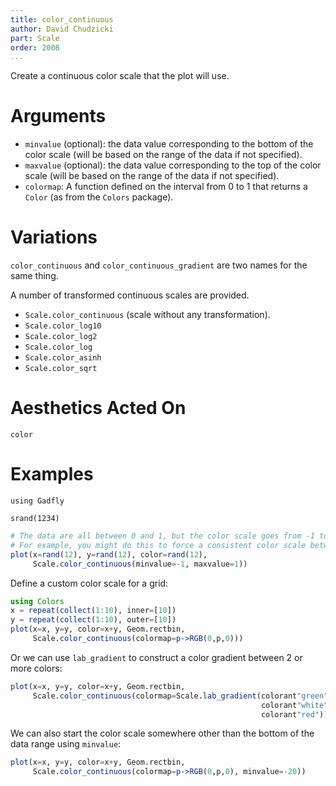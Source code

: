 ```yaml
---
title: color_continuous
author: David Chudzicki
part: Scale
order: 2008
...
```


Create a continuous color scale that the plot will use.

# Arguments

  * `minvalue` (optional): the data value corresponding to the bottom of the color scale (will be based on the range of the data if not specified).
  * `maxvalue` (optional): the data value corresponding to the top of the color scale (will be based on the range of the data if not specified).
  * `colormap`: A function defined on the interval from 0 to 1 that returns a ```Color``` (as from the ```Colors``` package).

# Variations

```color_continuous``` and ```color_continuous_gradient``` are two names for the same thing.

A number of transformed continuous scales are provided.

  * `Scale.color_continuous` (scale without any transformation).
  * `Scale.color_log10`
  * `Scale.color_log2`
  * `Scale.color_log`
  * `Scale.color_asinh`
  * `Scale.color_sqrt`

# Aesthetics Acted On

`color`

# Examples

```{.julia hide="true" results="none"}
using Gadfly

srand(1234)
```

```julia
# The data are all between 0 and 1, but the color scale goes from -1 to 1.
# For example, you might do this to force a consistent color scale between plots.
plot(x=rand(12), y=rand(12), color=rand(12),
     Scale.color_continuous(minvalue=-1, maxvalue=1))
```

Define a custom color scale for a grid:

```julia
using Colors
x = repeat(collect(1:10), inner=[10])
y = repeat(collect(1:10), outer=[10])
plot(x=x, y=y, color=x+y, Geom.rectbin,
     Scale.color_continuous(colormap=p->RGB(0,p,0)))
```

Or we can use ```lab_gradient``` to construct a color gradient between 2 or more colors:

```julia
plot(x=x, y=y, color=x+y, Geom.rectbin,
     Scale.color_continuous(colormap=Scale.lab_gradient(colorant"green",
                                                        colorant"white",
                                                        colorant"red")))
```

We can also start the color scale somewhere other than the bottom of the data range using ```minvalue```:

```julia
plot(x=x, y=y, color=x+y, Geom.rectbin,
     Scale.color_continuous(colormap=p->RGB(0,p,0), minvalue=-20))
```
